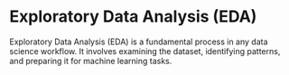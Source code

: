 # Exploratory Data Analysis (EDA)

Exploratory Data Analysis (EDA) is a fundamental process in any data science workflow. It involves examining the dataset, identifying patterns, and preparing it for machine learning tasks.
